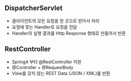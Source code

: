 ## DispatcherServlet
- 클라이언트의 모든 요청을 한 곳으로 받아서 처리
- 요청에 맞는 Handler로 요청을 전달
- Handler의 실행 결과를 Http Response 형태로 만들어서 반환

## RestController
- Spring4 부터 @RestController 지원
- @Controller + @RequestBody
- View를 갖지 않는 REST Data (JSON / XML)를 반환
